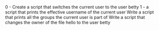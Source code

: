 0 - Create a script that switches the current user to the user betty
1 - a script that prints the effective username of the current user
Write a script that prints all the groups the current user is part of
Write a script that changes the owner of the file hello to the user betty
